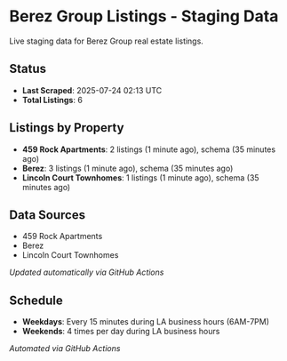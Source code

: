 # Berez Group Listings - Staging Data

Live staging data for Berez Group real estate listings.

## Status

- **Last Scraped**: 2025-07-24 02:13 UTC
- **Total Listings**: 6

## Listings by Property

- **459 Rock Apartments**: 2 listings (1 minute ago), schema (35 minutes ago)
- **Berez**: 3 listings (1 minute ago), schema (35 minutes ago)
- **Lincoln Court Townhomes**: 1 listings (1 minute ago), schema (35 minutes ago)

## Data Sources

- 459 Rock Apartments
- Berez
- Lincoln Court Townhomes

*Updated automatically via GitHub Actions*

## Schedule

- **Weekdays**: Every 15 minutes during LA business hours (6AM-7PM)
- **Weekends**: 4 times per day during LA business hours

*Automated via GitHub Actions*

